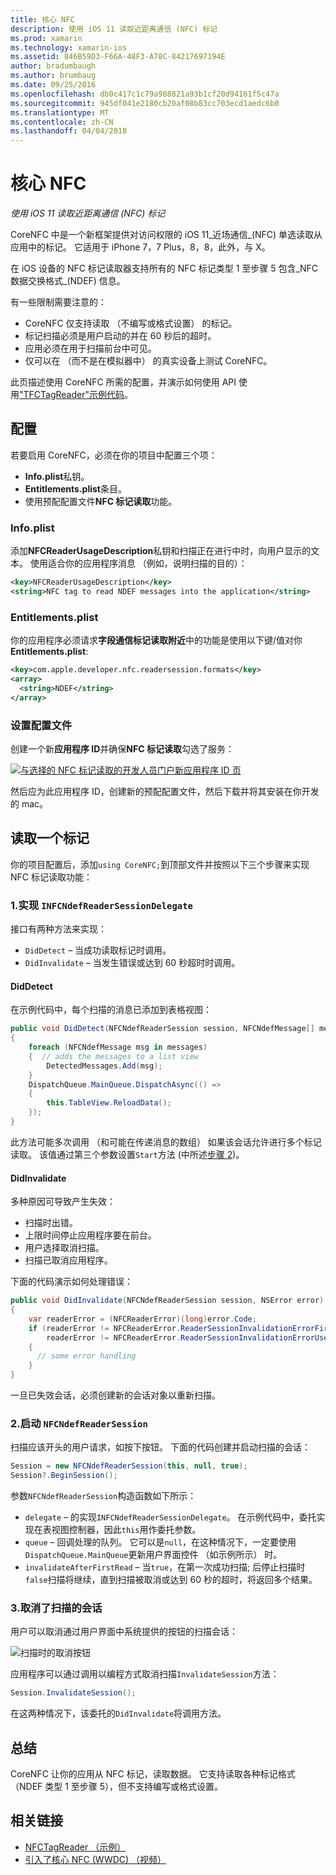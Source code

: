 ```yaml
---
title: 核心 NFC
description: 使用 iOS 11 读取近距离通信 (NFC) 标记
ms.prod: xamarin
ms.technology: xamarin-ios
ms.assetid: 846B59D3-F66A-48F3-A78C-84217697194E
author: bradumbaugh
ms.author: brumbaug
ms.date: 09/25/2016
ms.openlocfilehash: db0c417c1c79a988821a93b1cf20d94161f5c47a
ms.sourcegitcommit: 945df041e2180cb20af08b83cc703ecd1aedc6b0
ms.translationtype: MT
ms.contentlocale: zh-CN
ms.lasthandoff: 04/04/2018
---
```

# <a name="core-nfc"></a>核心 NFC

_使用 iOS 11 读取近距离通信 (NFC) 标记_

CoreNFC 中是一个新框架提供对访问权限的 iOS 11_近场通信_(NFC) 单选读取从应用中的标记。 它适用于 iPhone 7，7 Plus，8，8，此外，与 X。

在 iOS 设备的 NFC 标记读取器支持所有的 NFC 标记类型 1 至步骤 5 包含_NFC 数据交换格式_(NDEF) 信息。

有一些限制需要注意的：

- CoreNFC 仅支持读取 （不编写或格式设置） 的标记。
- 标记扫描必须是用户启动的并在 60 秒后的超时。
- 应用必须在用于扫描前台中可见。
- 仅可以在 （而不是在模拟器中） 的真实设备上测试 CoreNFC。

此页描述使用 CoreNFC 所需的配置，并演示如何使用 API 使用["TFCTagReader"示例代码](https://developer.xamarin.com/samples/monotouch/ios11/NFCTagReader/)。

## <a name="configuration"></a>配置

若要启用 CoreNFC，必须在你的项目中配置三个项：

- **Info.plist**私钥。
- **Entitlements.plist**条目。
- 使用预配配置文件**NFC 标记读取**功能。

### <a name="infoplist"></a>Info.plist

添加**NFCReaderUsageDescription**私钥和扫描正在进行中时，向用户显示的文本。 使用适合你的应用程序消息 （例如，说明扫描的目的）：

```xml
<key>NFCReaderUsageDescription</key>
<string>NFC tag to read NDEF messages into the application</string>
```

### <a name="entitlementsplist"></a>Entitlements.plist

你的应用程序必须请求**字段通信标记读取附近**中的功能是使用以下键/值对你**Entitlements.plist**:

```xml
<key>com.apple.developer.nfc.readersession.formats</key>
<array>
  <string>NDEF</string>
</array>
```

### <a name="provisioning-profile"></a>设置配置文件

创建一个新**应用程序 ID**并确保**NFC 标记读取**勾选了服务：

[![与选择的 NFC 标记读取的开发人员门户新应用程序 ID 页](corenfc-images/app-services-nfc-sml.png)](corenfc-images/app-services-nfc.png#lightbox)

然后应为此应用程序 ID，创建新的预配配置文件，然后下载并将其安装在你开发的 mac。

## <a name="reading-a-tag"></a>读取一个标记

你的项目配置后，添加`using CoreNFC;`到顶部文件并按照以下三个步骤来实现 NFC 标记读取功能：

### <a name="1-implement-infcndefreadersessiondelegate"></a>1.实现 `INFCNdefReaderSessionDelegate`

接口有两种方法来实现：

- `DidDetect` – 当成功读取标记时调用。
- `DidInvalidate` – 当发生错误或达到 60 秒超时时调用。

#### <a name="diddetect"></a>DidDetect

在示例代码中，每个扫描的消息已添加到表格视图：

```csharp
public void DidDetect(NFCNdefReaderSession session, NFCNdefMessage[] messages)
{
    foreach (NFCNdefMessage msg in messages)
    {  // adds the messages to a list view
        DetectedMessages.Add(msg);
    }
    DispatchQueue.MainQueue.DispatchAsync(() =>
    {
        this.TableView.ReloadData();
    });
}
```

此方法可能多次调用 （和可能在传递消息的数组） 如果该会话允许进行多个标记读取。 该值通过第三个参数设置`Start`方法 (中所述[步骤 2](#step2))。

#### <a name="didinvalidate"></a>DidInvalidate

多种原因可导致产生失效：

- 扫描时出错。
- 上限时间停止应用程序要在前台。
- 用户选择取消扫描。
- 扫描已取消应用程序。

下面的代码演示如何处理错误：

```csharp
public void DidInvalidate(NFCNdefReaderSession session, NSError error)
{
    var readerError = (NFCReaderError)(long)error.Code;
    if (readerError != NFCReaderError.ReaderSessionInvalidationErrorFirstNDEFTagRead &&
        readerError != NFCReaderError.ReaderSessionInvalidationErrorUserCanceled)
    {
      // some error handling
    }
}
```

一旦已失效会话，必须创建新的会话对象以重新扫描。

<a name="step2" />

### <a name="2-start-an-nfcndefreadersession"></a>2.启动 `NFCNdefReaderSession`

扫描应该开头的用户请求，如按下按钮。
下面的代码创建并启动扫描的会话：

```csharp
Session = new NFCNdefReaderSession(this, null, true);
Session?.BeginSession();
```

参数`NFCNdefReaderSession`构造函数如下所示：

- `delegate` – 的实现`INFCNdefReaderSessionDelegate`。 在示例代码中，委托实现在表视图控制器，因此`this`用作委托参数。
- `queue` – 回调处理的队列。 它可以是`null`，在这种情况下，一定要使用`DispatchQueue.MainQueue`更新用户界面控件 （如示例所示） 时。
- `invalidateAfterFirstRead` – 当`true`，在第一次成功扫描; 后停止扫描时`false`扫描将继续，直到扫描被取消或达到 60 秒的超时，将返回多个结果。


### <a name="3-cancel-the-scanning-session"></a>3.取消了扫描的会话

用户可以取消通过用户界面中系统提供的按钮的扫描会话：

![扫描时的取消按钮](corenfc-images/scan-cancel-sml.png)

应用程序可以通过调用以编程方式取消扫描`InvalidateSession`方法：

```csharp
Session.InvalidateSession();
```

在这两种情况下，该委托的`DidInvalidate`将调用方法。

## <a name="summary"></a>总结

CoreNFC 让你的应用从 NFC 标记，读取数据。 它支持读取各种标记格式 （NDEF 类型 1 至步骤 5），但不支持编写或格式设置。


## <a name="related-links"></a>相关链接

- [NFCTagReader （示例）](https://developer.xamarin.com/samples/monotouch/ios11/NFCTagReader/)
- [引入了核心 NFC (WWDC) （视频）](https://developer.apple.com/videos/play/wwdc2017/718/)

